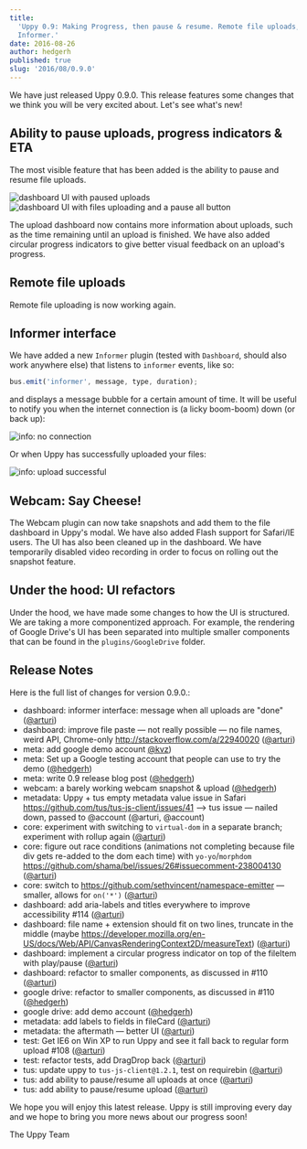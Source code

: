 ```yaml
---
title:
  'Uppy 0.9: Making Progress, then pause & resume. Remote file uploads,
  Informer.'
date: 2016-08-26
author: hedgerh
published: true
slug: '2016/08/0.9.0'
---
```


We have just released Uppy 0.9.0. This release features some changes that we
think you will be very excited about. Let's see what's new!

<!--truncate-->

## Ability to pause uploads, progress indicators & ETA

The most visible feature that has been added is the ability to pause and resume
file uploads.

<img alt="dashboard UI with paused uploads" src="/img/blog/0.9/upload-pause.jpg" className="border" />

<img alt="dashboard UI with files uploading and a pause all button" src="/img/blog/0.9/upload-resume.jpg" className="border" />

The upload dashboard now contains more information about uploads, such as the
time remaining until an upload is finished. We have also added circular progress
indicators to give better visual feedback on an upload's progress.

## Remote file uploads

Remote file uploading is now working again.

## Informer interface

We have added a new `Informer` plugin (tested with `Dashboard`, should also work
anywhere else) that listens to `informer` events, like so:

```javascript
bus.emit('informer', message, type, duration);
```

and displays a message bubble for a certain amount of time. It will be useful to
notify you when the internet connection is (a licky boom-boom) down (or back
up):

<img alt="info: no connection" src="/img/blog/0.9/info-no-connection.jpg" className="border" />

Or when Uppy has successfully uploaded your files:

<img alt="info: upload successful" src="/img/blog/0.9/info-upload-success.jpg" className="border" />

## Webcam: Say Cheese!

The Webcam plugin can now take snapshots and add them to the file dashboard in
Uppy's modal. We have also added Flash support for Safari/IE users. The UI has
also been cleaned up in the dashboard. We have temporarily disabled video
recording in order to focus on rolling out the snapshot feature.

## Under the hood: UI refactors

Under the hood, we have made some changes to how the UI is structured. We are
taking a more componentized approach. For example, the rendering of Google
Drive's UI has been separated into multiple smaller components that can be found
in the `plugins/GoogleDrive` folder.

## Release Notes

Here is the full list of changes for version 0.9.0.:

- dashboard: informer interface: message when all uploads are "done"
  ([@arturi](https://github.com/arturi))
- dashboard: improve file paste — not really possible — no file names, weird
  API, Chrome-only <http://stackoverflow.com/a/22940020>
  ([@arturi](https://github.com/arturi))
- meta: add google demo account [@kvz](https://github.com/kvz))
- meta: Set up a Google testing account that people can use to try the demo
  ([@hedgerh](https://github.com/hedgerh))
- meta: write 0.9 release blog post ([@hedgerh](https://github.com/hedgerh))
- webcam: a barely working webcam snapshot & upload
  ([@hedgerh](https://github.com/hedgerh))
- metadata: Uppy + tus empty metadata value issue in Safari
  <https://github.com/tus/tus-js-client/issues/41> --> tus issue — nailed down,
  passed to @account (@arturi, @account)
- core: experiment with switching to `virtual-dom` in a separate branch;
  experiment with rollup again ([@arturi](https://github.com/arturi))
- core: figure out race conditions (animations not completing because file div
  gets re-added to the dom each time) with `yo-yo`/`morphdom`
  <https://github.com/shama/bel/issues/26#issuecomment-238004130>
  ([@arturi](https://github.com/arturi))
- core: switch to <https://github.com/sethvincent/namespace-emitter> — smaller,
  allows for `on('*')` ([@arturi](https://github.com/arturi))
- dashboard: add aria-labels and titles everywhere to improve accessibility #114
  ([@arturi](https://github.com/arturi))
- dashboard: file name + extension should fit on two lines, truncate in the
  middle (maybe
  <https://developer.mozilla.org/en-US/docs/Web/API/CanvasRenderingContext2D/measureText>)
  ([@arturi](https://github.com/arturi))
- dashboard: implement a circular progress indicator on top of the fileItem with
  play/pause ([@arturi](https://github.com/arturi))
- dashboard: refactor to smaller components, as discussed in #110
  ([@arturi](https://github.com/arturi))
- google drive: refactor to smaller components, as discussed in #110
  ([@hedgerh](https://github.com/hedgerh))
- google drive: add demo account ([@hedgerh](https://github.com/hedgerh))
- metadata: add labels to fields in fileCard
  ([@arturi](https://github.com/arturi))
- metadata: the aftermath — better UI ([@arturi](https://github.com/arturi))
- test: Get IE6 on Win XP to run Uppy and see it fall back to regular form
  upload #108 ([@arturi](https://github.com/arturi))
- test: refactor tests, add DragDrop back ([@arturi](https://github.com/arturi))
- tus: update uppy to `tus-js-client@1.2.1`, test on requirebin
  ([@arturi](https://github.com/arturi))
- tus: add ability to pause/resume all uploads at once
  ([@arturi](https://github.com/arturi))
- tus: add ability to pause/resume upload ([@arturi](https://github.com/arturi))

We hope you will enjoy this latest release. Uppy is still improving every day
and we hope to bring you more news about our progress soon!

The Uppy Team
